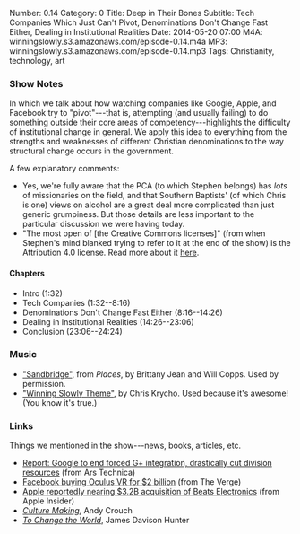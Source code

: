Number: 0.14
Category: 0
Title: Deep in Their Bones
Subtitle: Tech Companies Which Just Can't Pivot, Denominations Don't Change Fast Either, Dealing in Institutional Realities
Date: 2014-05-20 07:00
M4A: winningslowly.s3.amazonaws.com/episode-0.14.m4a
MP3: winningslowly.s3.amazonaws.com/episode-0.14.mp3
Tags: Christianity, technology, art

### Show Notes

In which we talk about how watching companies like Google, Apple, and Facebook try to "pivot"---that is, attempting (and usually failing) to do something outside their core areas of competency---highlights the difficulty of institutional change in general. We apply this idea to everything from the strengths and weaknesses of different Christian denominations to the way structural change occurs in the government.

A few explanatory comments:

- Yes, we're fully aware that the PCA (to which Stephen belongs) has *lots* of missionaries on the field, and that Southern Baptists' (of which Chris is one) views on alcohol are a great deal more complicated than just generic grumpiness. But those details are less important to the particular discussion we were having today.
-  "The most open of [the Creative Commons licenses]" (from when Stephen's mind blanked trying to refer to it at the end of the show) is the Attribution 4.0 license. Read more about it [here](http://www.winningslowly.org/licenses.html).

#### Chapters

- Intro (1:32)
- Tech Companies (1:32--8:16)
- Denominations Don't Change Fast Either (8:16--14:26)
- Dealing in Institutional Realities (14:26--23:06)
- Conclusion (23:06--24:24)

### Music

- ["Sandbridge"](http://willcopps.bandcamp.com), from _Places_, by Brittany Jean and Will Copps. Used by permission.
- ["Winning Slowly Theme"](https://soundcloud.com/chriskrycho/winning-slowly), by Chris Krycho. Used because it's awesome! (You know it's true.)

### Links

Things we mentioned in the show---news, books, articles, etc.

- [Report: Google to end forced G+ integration, drastically cut division resources](http://arstechnica.com/gadgets/2014/04/report-google-to-end-forced-g-integration-drastically-cut-division-resources/) (from Ars Technica)
- [Facebook buying Oculus VR for $2 billion](http://www.theverge.com/2014/3/25/5547456/facebook-buying-oculus-for-2-billion) (from The Verge)
- [Apple reportedly nearing $3.2B acquisition of Beats Electronics](http://appleinsider.com/articles/14/05/08/apple-reportedly-nearing-32-billion-buy-for-beats-electronics) (from Apple Insider)
- [_Culture Making_](http://www.amazon.com/Culture-Making-Recovering-Creative-Calling-ebook/dp/B001IDYIMY/), Andy Crouch
- [_To Change the World_](http://www.amazon.com/Change-World-Tragedy-Possibility-Christianity-ebook/dp/B003TWNDVY/), James Davison Hunter